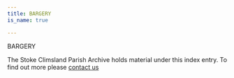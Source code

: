 ```yaml
---
title: BARGERY
is_name: true

---
```


BARGERY


The Stoke Climsland Parish Archive holds material under this index entry. To find out more please [contact us](/contact/)
